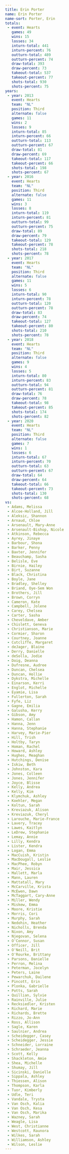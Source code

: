```yaml
---
title: Erin Porter
name: Erin Porter
name-sort: Porter, Erin
totals:
 - event: Hearts
   games: 49
   wins: 15
   losses: 34
   inturn-total: 441
   inturn-percent: 76
   outturn-total: 489
   outturn-percent: 74
   draw-total: 393
   draw-percent: 73
   takeout-total: 537
   takeout-percent: 77
   shots-total: 930
   shots-percent: 75
years:
 - year: 2013
   event: Hearts
   team: "NL"
   position: Third
   alternate: false
   games: 11
   wins: 2
   losses: 9
   inturn-total: 85
   inturn-percent: 66
   outturn-total: 113
   outturn-percent: 67
   draw-total: 81
   draw-percent: 69
   takeout-total: 117
   takeout-percent: 66
   shots-total: 198
   shots-percent: 67
 - year: 2016
   event: Hearts
   team: "NL"
   position: Third
   alternate: false
   games: 11
   wins: 3
   losses: 8
   inturn-total: 119
   inturn-percent: 81
   outturn-total: 99
   outturn-percent: 75
   draw-total: 89
   draw-percent: 79
   takeout-total: 129
   takeout-percent: 78
   shots-total: 218
   shots-percent: 78
 - year: 2017
   event: Hearts
   team: "NL"
   position: Third
   alternate: false
   games: 11
   wins: 5
   losses: 6
   inturn-total: 90
   inturn-percent: 78
   outturn-total: 120
   outturn-percent: 78
   draw-total: 83
   draw-percent: 74
   takeout-total: 127
   takeout-percent: 80
   shots-total: 210
   shots-percent: 78
 - year: 2018
   event: Hearts
   team: "NL"
   position: Third
   alternate: false
   games: 9
   wins: 4
   losses: 5
   inturn-total: 80
   inturn-percent: 83
   outturn-total: 94
   outturn-percent: 81
   draw-total: 76
   draw-percent: 78
   takeout-total: 98
   takeout-percent: 85
   shots-total: 174
   shots-percent: 82
 - year: 2020
   event: Hearts
   team: "NL"
   position: Third
   alternate: false
   games: 7
   wins: 1
   losses: 6
   inturn-total: 67
   inturn-percent: 70
   outturn-total: 63
   outturn-percent: 67
   draw-total: 64
   draw-percent: 64
   takeout-total: 66
   takeout-percent: 73
   shots-total: 130
   shots-percent: 68
vs:
 - Adams, Melissa
 - Alcoe-Holland, Jill
 - Aleksic, Shannon
 - Arnaud, Chloe
 - Arsenault, Mary-Anne
 - Arsenault-Bishop, Nicole
 - Atkinson, Rebecca
 - Ayrey, Jinaye
 - Barbour, Shona
 - Barker, Penny
 - Baxter, Jennifer
 - Beauchamp, Sasha
 - Belisle, Eve
 - Birnie, Hailey
 - Birt, Suzanne
 - Black, Christina
 - Boyle, Jane
 - Bradley, Shelley
 - Briand, Oye-Sem Won
 - Brothers, Jill
 - Brown, Corryn
 - Cameron, Kate
 - Campbell, Jolene
 - Carey, Chelsea
 - Carter, Sasha
 - Cheveldave, Amber
 - Chislett, Geneva
 - Christianson, Marie
 - Cormier, Sharon
 - Courtney, Joanne
 - Cutcliffe, Margaret
 - deJager, Blaine
 - Derry, Danielle
 - deSolla, Jodie
 - Doig, Deanna
 - Dufresne, Audree
 - Duncan, Chelsea
 - Duncan, Hollie
 - Dykstra, Michelle
 - Einarson, Kerri
 - Englot, Michelle
 - Eyamie, Lisa
 - Fullerton, Sarah
 - Fyfe, Liz
 - Gagne, Emilia
 - Galusha, Kerry
 - Gibson, Amy
 - Hamon, Callan
 - Hanna, Jenn
 - Hanna, Stephanie
 - Harvey, Marie-Pier
 - Hill, Trish
 - Holtby, Taryn
 - Homan, Rachel
 - Howard, Ashley
 - Hughes, Meaghan
 - Hutchings, Denise
 - Iskiw, Beth
 - Johnston, Kara
 - Jones, Colleen
 - Jones, Jennifer
 - Joyce, Blisse
 - Kelly, Andrea
 - Kelly, Kim
 - Klymchuk, Ashley
 - Koehler, Megan
 - Koltun, Sarah
 - Kreviazuk, Alison
 - Kreviazuk, Cheryl
 - Larouche, Marie-France
 - Lavery, Tracey
 - Lawes, Kaitlyn
 - LeDrew, Stephanie
 - Lemay, Annie
 - Lilly, Kendra
 - Lister, Kendra
 - Logan, Emma
 - MacCuish, Kristin
 - MacDougall, Leslie
 - MacPhee, Robyn
 - Mair, Jessica
 - Mallett, Marla
 - Mann, Lauren
 - Mattatall, Mary
 - McCarville, Krista
 - McEwen, Dawn
 - McTaggart, Cary-Anne
 - Miller, Wendy
 - Miskew, Emma
 - Moore, Kristie
 - Morris, Cori
 - Murphy, Sarah
 - Nedohin, Heather
 - Nicholls, Brenda
 - Nixon, Amy
 - Njegovan, Selena
 - O'Connor, Susan
 - Officer, Jill
 - O'Neill, Brit
 - O'Rourke, Brittany
 - Parsons, Danielle
 - Perron, Melina
 - Peterman, Jocelyn
 - Peters, Laine
 - Pewarchuk, Dailene
 - Pincott, Erin
 - Plonka, Gabrielle
 - Potts, Sarah
 - Quillian, Sylvie
 - Rainville, Julie
 - Recksiedler, Kristen
 - Richard, Marie
 - Richards, Brette
 - Rizzo, Jo-Ann
 - Ross, Allison
 - Sagle, Karen
 - Saulnier, Andrea
 - Scheidegger, Casey
 - Scheidegger, Jessie
 - Schneider, Lorraine
 - Schraeder, Jeanna
 - Scott, Kelly
 - Shackleton, Amie
 - Shea, Michelle
 - Shumay, Jill
 - Sicinski, Danielle
 - Sippala, Ashley
 - Thiessen, Alison
 - Thompson, Karla
 - Tuor, Kimberly
 - Udle, Teri
 - Vandale, Trysta
 - Van Osch, Kalia
 - Van Osch, Kesa
 - Van Osch, Marika
 - Wazney, Sarah
 - Weagle, Lisa
 - West, Christianne
 - Westcott, Raunora
 - Wilkes, Sarah
 - Williamson, Ashley
 - Wilson, Leslie
---
```

